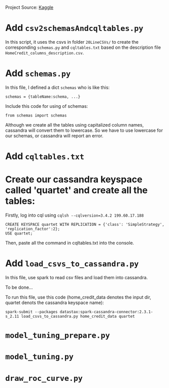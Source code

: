 Project Source: [Kaggle](https://www.kaggle.com/c/home-credit-default-risk)

# Add `csv2schemasAndcqltables.py`

In this script, it uses the csvs in folder `20LineCSVs/` to create the
corresponding `schemas.py` and `cqltables.txt` based on
the description file `HomeCredit_columns_description.csv`. 

# Add `schemas.py`

In this file, I defined a dict `schemas` who is like this:
```
schemas = {tableName:schema, ...}
```

Include this code for using of schemas:
```
from schemas import schemas
```
Although we create all the tables using capitalized column names, cassandra
will convert them to lowercase. So we have to use lowercase for our schemas, or
cassandra will report an error.

# Add `cqltables.txt`

# Create our cassandra keyspace called 'quartet' and create all the tables:
Firstly, log into cql using `cqlsh --cqlversion=3.4.2 199.60.17.188`
```
CREATE KEYSPACE quartet WITH REPLICATION = {'class': 'SimpleStrategy', 'replication_factor':2};
USE quartet;
```
Then, paste all the command in cqltables.txt into the console.

# Add `load_csvs_to_cassandra.py`

In this file, use spark to read csv files and load them into cassandra.

To be done...

To run this file, use this code (home_credit_data denotes the input dir, quartet denots the cassandra keyspace name):
```
spark-submit --packages datastax:spark-cassandra-connector:2.3.1-s_2.11 load_csvs_to_cassandra.py home_credit_data quartet
```


# `model_tuning_prepare.py`
# `model_tuning.py`
# `draw_roc_curve.py`
